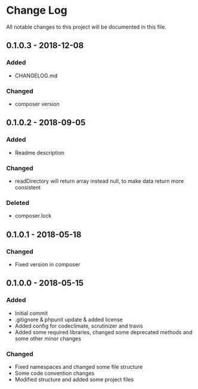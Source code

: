 # Change Log
All notable changes to this project will be documented in this file.

## 0.1.0.3 - 2018-12-08
### Added
* CHANGELOG.md
### Changed
* composer version

## 0.1.0.2 - 2018-09-05
### Added
* Readme description
### Changed
* readDirectory will return array instead null, to make data return more consistent
### Deleted
* composer.lock

## 0.1.0.1 - 2018-05-18
### Changed
* Fixed version in composer

## 0.1.0.0 - 2018-05-15
### Added
* Initial commit
* .gitignore & phpunit update & added license
* Added config for codeclimate, scrutinizer and travis
* Added some required libraries, changed some deprecated methods and some other minor changes
### Changed
* Fixed namespaces and changed some file structure
* Some code convention changes
* Modified structure and added some project files